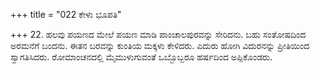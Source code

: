 +++
title = "022 ಕೇಳು ಭೂಪತಿ"

+++
22. ಹಲವು ಪಯಣದ ಮೇಲೆ ಪಯಣ ಮಾಡಿ ಪಾಂಚಾಲಪುರವನ್ನು ಸೇರಿದನು. ಬಹು ಸಂತೋಷದಿಂದ ಅರಮನೆಗೆ ಬಂದನು. ಈತನ ಬರವನ್ನು ಕುಂತಿಯ ಮಕ್ಕಳು ಕೇಳಿದರು. ಎದುರು ಹೋಗಿ ವಿದುರನನ್ನು ಪ್ರೀತಿಯಿಂದ ಸ್ವಾಗತಿಸಿದರು. ರೋಮಾಂಚನದಲ್ಲಿ ಮೈಮುಳುಗುವಂತೆ ಒಬ್ಬೊಬ್ಬರೂ ಹರ್ಷದಿಂದ ಅಪ್ಪಿಕೊಂಡರು.